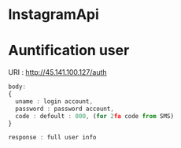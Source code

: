 # InstagramApi


# Auntification user
URI : http://45.141.100.127/auth
```typescript
body:
{
  uname : login account,
  password : password account,
  code : defoult : 000, (for 2fa code from SMS)
}

response : full user info

```
